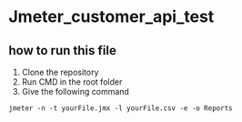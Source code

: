 # Jmeter_customer_api_test

## how to run this file

1. Clone the repository
2. Run CMD in the root folder
3. Give the following command


```
jmeter -n -t yourFile.jmx -l yourFile.csv -e -o Reports 
```
